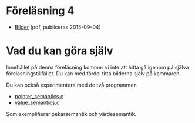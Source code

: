 # Föreläsning 4

* [Bilder](f4.pdf) (pdf, publiceras 2015-09-04)


# Vad du kan göra själv

Innehållet på denna föreläsning kommer vi inte att hitta gå igenom
på själva föreläsningstillfället. Du kan med fördel titta bilderna
själv på kammaren.

Du kan också experimentera med de två programmen

* [pointer_semantics.c](pointer_semantics.c)
* [value_semantics.c](value_semantics.c)

Som exemplifierar pekarsemantik och värdesemantik.
